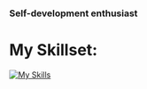 ### Self-development enthusiast

# My Skillset:

[![My Skills](https://skillicons.dev/icons?i=java,c,spring-boot,godot)](https://skillicons.dev)

